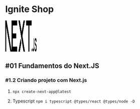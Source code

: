 # Ignite Shop

[ <img src="public\next.svg" style="width:100px; height:100px; background-color: white;"/> ](https://nextjs.org/docs/getting-started)

## #01 Fundamentos do Next.JS

### #1.2 Criando projeto com Next.js

1. `npx create-next-app@latest`

2. Typescript `npm i typescript @types/react @types/node -D`

